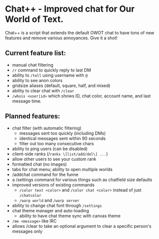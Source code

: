 # Chat++ - Improved chat for Our World of Text.
Chat++ is a script that extends the default OWOT chat to have tons
of new features and remove various annoyances. Give it a shot!

## Current feature list:
* manual chat filtering
* `/r` command to quickly reply to last DM
* ability to `/tell` using username with `@`
* ability to see anon colors
* gridsize aliases (default, square, half, and mixed)
* ability to clear chat with `/clear`
* `/whois <user|id>` which shows ID, chat color, account name, and last message time.

## Planned features:
* chat filter (with automatic filtering)
    * messages sent too quickly (including DMs)
    * identical messages sent within 90 seconds
    * filter out too many consecutive chars
* ability to ping users (can be disabled)
* client-side ranks (/`ranks \[list/add/del\] ...`)
* allow other users to see your custom rank
* formatted chat (no images)
* tabs for chat menu; ability to open multiple worlds
* /addchat command for the funne
* a /settings command for various things such as chatfield size defaults
* improved versions of existing commands
    * `/color text <color>` and `/color chat <color>` instead of just `/chatcolor`
    * `/warp world` and `/warp server`
* ability to change chat font through `/settings`
* chat theme manager and auto-loading
    * ability to have chat theme sync with canvas theme
* `/me <message>` like IRC
* allows /clear to take an optional argument to clear a specific person's messages only
